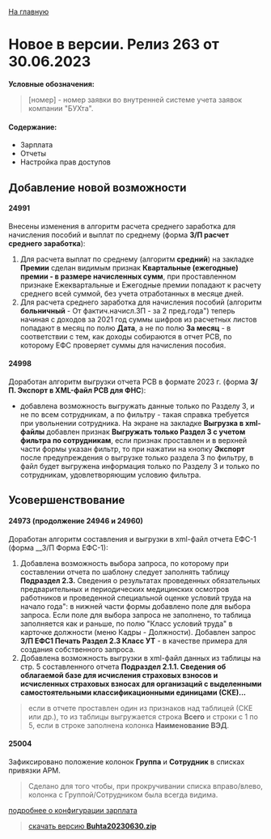﻿[На главную](../../index.md)

# Новое  в версии. Релиз 263 от 30.06.2023

**Условные обозначения:**
 >[номер] - номер заявки во внутренней системе учета заявок компании "БУХта".

#### Содержание: 

- Зарплата
- Отчеты
- Настройка прав доступов

## Добавление новой возможности

#### 24991
Внесены изменения в алгоритм расчета среднего заработка для начисления пособий и выплат по среднему (форма __З/П расчет среднего заработка__): 
1. Для расчета выплат по среднему (алгоритм __средний__) на закладке __Премии__ сделан видимым признак __Квартальные (ежегодные) премии - в размере начисленных сумм__, при проставленном признаке Ежеквартальные и Ежегодные премии попадают к расчету среднего всей суммой, без учета отработанных в месяце дней.
2. Для расчета среднего заработка для начисления пособий (алгоритм __больничный__ - От фактич.начисл.ЗП - за 2 пред.года") теперь начиная с доходов за 2021 год суммы шифров из расчетных листов попадают в месяц по полю __Дата__, а не по полю __За месяц__ - в соответствии с тем, как доходы собираются в отчет РСВ, по которому ЕФС проверяет суммы для начисления пособия.

#### 24998
Доработан алгоритм выгрузки отчета РСВ в формате 2023 г. (форма __З/П. Экспорт в XML-файл РСВ для ФНС__): 
-  добавлена возможность выгружать данные только по Разделу 3, и не по всем сотрудникам, а по фильтру - такая справка требуется при увольнении сотрудника.
На экране на закладке __Выгрузка в xml-файлы__ добавлен признак __Выгружать только Раздел 3 с учетом фильтра по сотрудникам__, если признак проставлен и в верхней части формы указан фильтр, то при нажатии на кнопку __Экспорт__ после предупреждения о выгрузке только раздела 3 по фильтру, в файл будет выгружена информация только по Разделу 3 и только по сотрудникам, удовлетворяющим условию фильтра.


## Усовершенствование

#### 24973 (продолжение 24946 и 24960)
Доработан алгоритм составления и выгрузки в xml-файл отчета ЕФС-1 (форма __З/П Форма ЕФС-1):
1. Добавлена возможность выбора запроса, по которому при составлении отчета по шаблону следует заполнять таблицу __Подраздел 2.3.__ Сведения о результатах проведенных обязательных предварительных и периодических медицинских осмотров работников и проведенной специальной оценке условий труда на начало года": в нижней части формы добавлено поле для выбора запроса. Если поле для выбора запроса не заполнено, то таблица заполняется как и раньше, по полю "Класс условий труда" в карточке должности (меню Кадры - Должности). Добавлен запрос __З/П ЕФС1 Печать Раздел 2.3 Класс УТ__ - в качестве примера для создания собственного запроса. 
2. Добавлена возможность выгрузки в xml-файл данных из таблицы на стр. 5 составленного отчета __Подраздел 2.1.1. Сведения об облагаемой базе для исчисления страховых взносов и исчисленных страховых взносах для организаций с выделенными самостоятельными классификационными единицами (СКЕ)...__
>если в отчете проставлен один из признаков над таблицей (СКЕ или др.), то из таблицы выгружается строка __Всего__ и строки с 1 по 5, если в строке заполнена колонка __Наименование ВЭД__.

#### 25004
Зафиксировано положение колонок __Группа__ и  __Сотрудник__ в списках привязки АРМ.
>Сделано для того чтобы, при прокручивании списка вправо/влево, колонка с Группой/Сотрудником была всегда видима.


[подробнее о конфигурации зарплата](Стандартная_Зарплата.htm)

>[скачать версию **Buhta20230630.zip**](Buhta20230630.zip)
